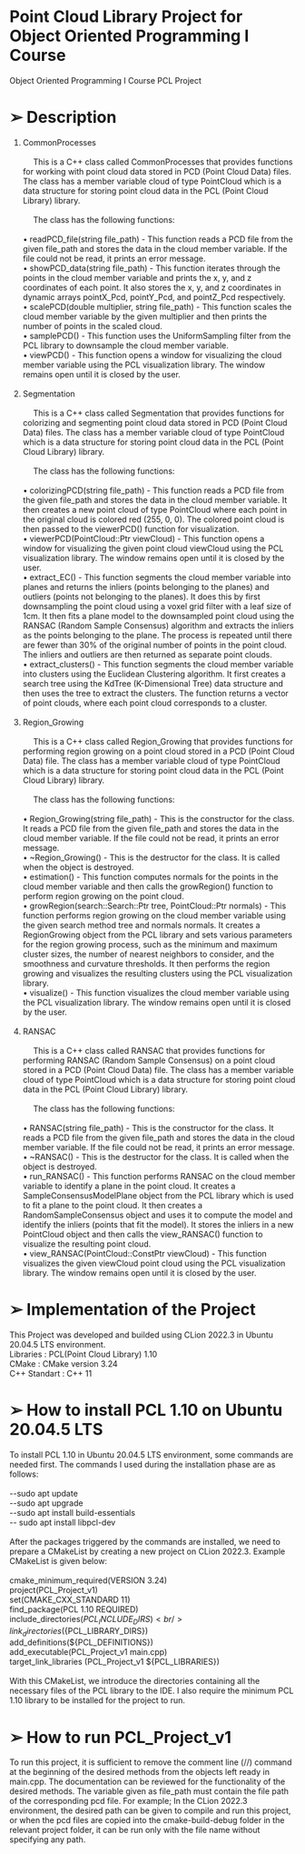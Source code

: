# Point Cloud Library Project for Object Oriented Programming I Course
Object Oriented Programming I Course PCL Project

# ➢ Description

1. CommonProcesses <br /> <br />
&emsp; This is a C++ class called CommonProcesses that provides functions for working with point cloud data stored in PCD (Point Cloud Data) files.
The class has a member variable cloud of type PointCloud<PointXYZ> which is a data structure for storing point cloud data in the PCL (Point Cloud Library) library. <br />
 <br />&emsp; The class has the following functions: <br /> <br />
• readPCD_file(string file_path) - This function reads a PCD file from the given file_path and stores the data in the cloud member variable. If the file could not be read, it prints an error message. <br />
• showPCD_data(string file_path) - This function iterates through the points in the cloud member variable and prints the x, y, and z coordinates of each point. It also stores the x, y, and z coordinates in dynamic arrays pointX_Pcd, pointY_Pcd, and pointZ_Pcd respectively.<br />
• scalePCD(double multiplier, string file_path) - This function scales the cloud member variable by the given multiplier and then prints the number of points in the scaled cloud. <br />
• samplePCD() - This function uses the UniformSampling filter from the PCL library to downsample the cloud member variable. <br />
• viewPCD() - This function opens a window for visualizing the cloud member variable using the PCL visualization library. The window remains open until it is closed by the user. <br /> <br />
2. Segmentation <br /> <br />
&emsp; This is a C++ class called Segmentation that provides functions for colorizing and segmenting point cloud data stored in PCD (Point Cloud Data) files.
The class has a member variable cloud of type PointCloud<PointXYZ> which is a data structure for storing point cloud data in the PCL (Point Cloud Library) library. <br />
<br /> &emsp; The class has the following functions: <br /> <br />
• colorizingPCD(string file_path) - This function reads a PCD file from the given file_path and stores the data in the cloud member variable. It then creates a new point cloud of type PointCloud<PointXYZRGB> where each point in the original cloud is colored red (255, 0, 0). The colored point cloud is then passed to the viewerPCD() function for visualization. <br />
• viewerPCD(PointCloud<PointXYZRGB>::Ptr viewCloud) - This function opens a window for visualizing the given point cloud viewCloud using the PCL visualization library. The window remains open until it is closed by the user. <br />
• extract_EC() - This function segments the cloud member variable into planes and returns the inliers (points belonging to the planes) and outliers (points not belonging to the planes). It does this by first downsampling the point cloud using a voxel grid filter with a leaf size of 1cm. It then fits a plane model to the downsampled point cloud using the RANSAC (Random Sample Consensus) algorithm and extracts the inliers as the points belonging to the plane. The process is repeated until there are fewer than 30% of the original number of points in the point cloud. The inliers and outliers are then returned as separate point clouds. <br />
• extract_clusters() - This function segments the cloud member variable into clusters using the Euclidean Clustering algorithm. It first creates a search tree using the KdTree (K-Dimensional Tree) data structure and then uses the tree to extract the clusters. The function returns a vector of point clouds, where each point cloud corresponds to a cluster. <br /> <br />
3. Region_Growing <br /> <br />
&emsp; This is a C++ class called Region_Growing that provides functions for performing region growing on a point cloud stored in a PCD (Point Cloud Data) file.
The class has a member variable cloud of type PointCloud<PointXYZ> which is a data structure for storing point cloud data in the PCL (Point Cloud Library) library. <br />
<br />&emsp; The class has the following functions: <br /> <br />
• Region_Growing(string file_path) - This is the constructor for the class. It reads a PCD file from the given file_path and stores the data in the cloud member variable. If the file could not be read, it prints an error message. <br />
• ~Region_Growing() - This is the destructor for the class. It is called when the object is destroyed. <br />
• estimation() - This function computes normals for the points in the cloud member variable and then calls the growRegion() function to perform region growing on the point cloud. <br />
• growRegion(search::Search<PointXYZ>::Ptr tree, PointCloud<Normal>::Ptr normals) - This function performs region growing on the cloud member variable using the given search method tree and normals normals. It creates a RegionGrowing object from the PCL library and sets various parameters for the region growing process, such as the minimum and maximum cluster sizes, the number of nearest neighbors to consider, and the smoothness and curvature thresholds. It then performs the region growing and visualizes the resulting clusters using the PCL visualization library. <br />
• visualize() - This function visualizes the cloud member variable using the PCL visualization library. The window remains open until it is closed by the user. <br /> <br />
4. RANSAC <br /> <br />
&emsp; This is a C++ class called RANSAC that provides functions for performing RANSAC (Random Sample Consensus) on a point cloud stored in a PCD (Point Cloud Data) file.
The class has a member variable cloud of type PointCloud<PointXYZ> which is a data structure for storing point cloud data in the PCL (Point Cloud Library) library. <br />
<br />&emsp; The class has the following functions: <br /> <br />
• RANSAC(string file_path) - This is the constructor for the class. It reads a PCD file from the given file_path and stores the data in the cloud member variable. If the file could not be read, it prints an error message. <br />
• ~RANSAC() - This is the destructor for the class. It is called when the object is destroyed. <br />
• run_RANSAC() - This function performs RANSAC on the cloud member variable to identify a plane in the point cloud. It creates a SampleConsensusModelPlane object from the PCL library which is used to fit a plane to the point cloud. It then creates a RandomSampleConsensus object and uses it to compute the model and identify the inliers (points that fit the model). It stores the inliers in a new PointCloud object and then calls the view_RANSAC() function to visualize the resulting point cloud. <br />
• view_RANSAC(PointCloud<PointXYZ>::ConstPtr viewCloud) - This function visualizes the given viewCloud point cloud using the PCL visualization library. The window remains open until it is closed by the user. <br />
# ➢ Implementation of the Project
This Project was developed and builded using CLion 2022.3 in Ubuntu 20.04.5 LTS environment. <br />
Libraries : PCL(Point Cloud Library) 1.10 <br />
CMake : CMake version 3.24 <br />
C++ Standart : C++ 11 <br />
# ➢ How to install PCL 1.10 on Ubuntu 20.04.5 LTS
To install PCL 1.10 in Ubuntu 20.04.5 LTS environment, some commands are needed first. The commands I used during the installation phase are as follows: <br /> <br />
--sudo apt update <br />
--sudo apt upgrade <br />
--sudo apt install build-essentials <br />
-- sudo apt install libpcl-dev <br /> <br />
After the packages triggered by the commands are installed, we need to prepare a CMakeList by creating a new project on CLion 2022.3. Example CMakeList is given below: <br /> <br />
cmake_minimum_required(VERSION 3.24) <br />
project(PCL_Project_v1) <br />
set(CMAKE_CXX_STANDARD 11) <br />
find_package(PCL 1.10 REQUIRED) <br />
include_directories(${PCL_INCLUDE_DIRS}) <br />
link_directories(${PCL_LIBRARY_DIRS}) <br />
add_definitions(${PCL_DEFINITIONS}) <br />
add_executable(PCL_Project_v1 main.cpp) <br />
target_link_libraries (PCL_Project_v1 ${PCL_LIBRARIES}) <br /> <br />
With this CMakeList, we introduce the directories containing all the necessary files of the PCL library to the IDE. I also require the minimum PCL 1.10 library to be installed for the project to run. <br />
# ➢ How to run PCL_Project_v1
To run this project, it is sufficient to remove the comment line (//) command at the beginning of the desired methods from the objects left ready in main.cpp. The documentation can be reviewed for the functionality of the desired methods. The variable given as file_path must contain the file path of the corresponding pcd file. For example; In the CLion 2022.3 environment, the desired path can be given to compile and run this project, or when the pcd files are copied into the cmake-build-debug folder in the relevant project folder, it can be run only with the file name without specifying any path.
